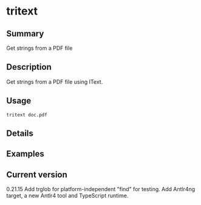 # tritext

## Summary

Get strings from a PDF file

## Description

Get strings from a PDF file using IText.

## Usage

    tritext doc.pdf

## Details

## Examples

## Current version

0.21.15 Add trglob for platform-independent "find" for testing. Add Antlr4ng target, a new Antlr4 tool and TypeScript runtime.
